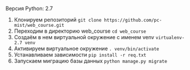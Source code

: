 Версия Python: 2.7

1. Клонируем репозиторий `git clone https://github.com/pc-mist/web_course.git`
2. Переходим в директорию web_course `cd web_course`
2. Создаём в нем виртуальной окружение с именем venv `virtualenv-2.7 venv`
3. Активируем виртуальное окружение `. venv/bin/activate`
4. Устанавливаем зависимости `pip install -r req.txt`
5. Запускаем миграцию базы данных `python manage.py migrate`
